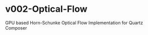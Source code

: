 v002-Optical-Flow
=================

GPU based Horn-Schunke Optical Flow Implementation for Quartz Composer